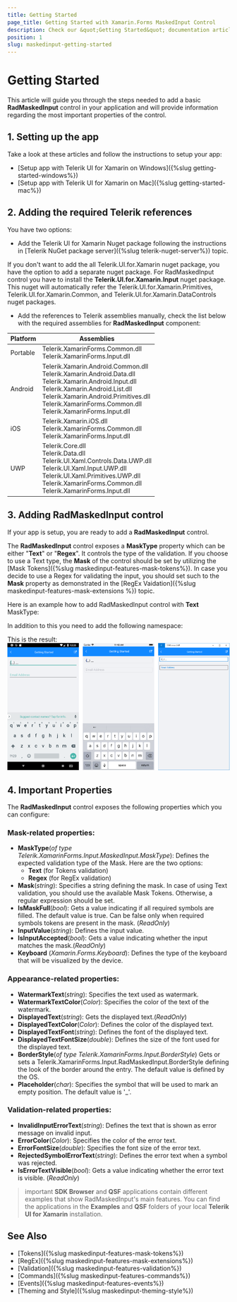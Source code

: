 ```yaml
---
title: Getting Started
page_title: Getting Started with Xamarin.Forms MaskedInput Control
description: Check our &quot;Getting Started&quot; documentation article for Telerik MaskedInput for Xamarin control.
position: 1
slug: maskedinput-getting-started
---
```


#  Getting Started

This article will guide you through the steps needed to add a basic **RadMaskedInput** control in your application and will provide information regarding the most important properties of the control. 

## 1. Setting up the app

Take a look at these articles and follow the instructions to setup your app:

- [Setup app with Telerik UI for Xamarin on Windows]({%slug getting-started-windows%})
- [Setup app with Telerik UI for Xamarin on Mac]({%slug getting-started-mac%})

## 2. Adding the required Telerik references

You have two options:

* Add the Telerik UI for Xamarin Nuget package following the instructions in [Telerik NuGet package server]({%slug telerik-nuget-server%}) topic.

If you don't want to add the all Telerik.UI.for.Xamarin nuget package, you have the option to add a separate nuget package. For RadMaskedInput control you have to install the **Telerik.UI.for.Xamarin.Input** nuget package. This nuget will automatically refer the Telerik.UI.for.Xamarin.Primitives, Telerik.UI.for.Xamarin.Common, and Telerik.UI.for.Xamarin.DataControls nuget packages.

* Add the references to Telerik assemblies manually, check the list below with the required assemblies for **RadMaskedInput** component:

| Platform | Assemblies |
| -------- | ---------- |
| Portable | Telerik.XamarinForms.Common.dll<br/>Telerik.XamarinForms.Input.dll |
| Android  | Telerik.Xamarin.Android.Common.dll <br/>Telerik.Xamarin.Android.Data.dll <br/>Telerik.Xamarin.Android.Input.dll <br/>Telerik.Xamarin.Android.List.dll <br/> Telerik.Xamarin.Android.Primitives.dll <br/>Telerik.XamarinForms.Common.dll <br/>Telerik.XamarinForms.Input.dll |
| iOS      | Telerik.Xamarin.iOS.dll <br/>Telerik.XamarinForms.Common.dll <br/>Telerik.XamarinForms.Input.dll |
| UWP      | Telerik.Core.dll <br/>Telerik.Data.dll <br/>Telerik.UI.Xaml.Controls.Data.UWP.dll <br/> Telerik.UI.Xaml.Input.UWP.dll <br/>Telerik.UI.Xaml.Primitives.UWP.dll <br/>Telerik.XamarinForms.Common.dll <br/>Telerik.XamarinForms.Input.dll <br/>|

## 3. Adding RadMaskedInput control

If your app is setup, you are ready to add a **RadMaskedInput** control.

The **RadMaskedInput** control exposes a **MaskType** property which can be either "**Text**" or "**Regex**". It controls the type of the validation. If you choose to use a Text type, the **Mask** of the control should be set by utilizing the [Mask Tokens]({%slug maskedinput-features-mask-tokens%}). In case you decide to use a Regex for validating the input, you should set such to the **Mask** property as demonstrated in the [RegEx Vaidation]({%slug maskedinput-features-mask-extensions %}) topic. 

Here is an example how to add RadMaskedInput control with **Text** MaskType:

<snippet id='maskedinput-gettingstarted-text-xaml'/>

In addition to this you need to add the following namespace:

<snippet id='xmlns-telerikinput'/>
<snippet id='ns-telerikinput'/>

This is the result:
![Getting started](images/maskedinput_gettingstarted.png)

## 4. Important Properties

The **RadMaskedInput** control exposes the following properties which you can configure:

### Mask-related properties:

* **MaskType**(*of type Telerik.XamarinForms.Input.MaskedInput.MaskType*): Defines the expected validation type of the Mask. Here are the two options: 
	* **Text** (for Tokens validation)
	* **Regex** (for RegEx validation)
* **Mask**(*string*): Specifies a string defining the mask. In case of using Text validation, you should use the available Mask Tokens. Otherwise, a regular expression should be set.
* **IsMaskFull**(*bool*): Gets a value indicating if all required symbols are filled. The default value is true. Can be false only when required symbols tokens are present in the mask. (*ReadOnly*)
* **InputValue**(*string*): Defines the input value.
* **IsInputAccepted**(*bool*): Gets a value indicating whether the input matches the mask.(*ReadOnly*)
* **Keyboard** (*Xamarin.Forms.Keyboard*): Defines the type of the keyboard that will be visualized by the device.

### Appearance-related properties: 

* **WatermarkText**(*string*): Specifies the text used as watermark.
* **WatermarkTextColor**(*Color*): Specifies the color of the text of the watermark.
* **DisplayedText**(*string*): Gets the displayed text.(*ReadOnly*) 
* **DisplayedTextColor**(*Color*): Defines the color of the displayed text.
* **DisplayedTextFont**(*string*): Defines the font of the displayed text.
* **DisplayedTextFontSize**(*double*): Defines the size of the font used for the displayed text.
* **BorderStyle**(*of type Telerik.XamarinForms.Input.BorderStyle*) Gets or sets a Telerik.XamarinForms.Input.RadMaskedInput.BorderStyle defining the look of the border around the entry. The default value is defined by the OS.
* **Placeholder**(*char*): Specifies the symbol that will be used to mark an empty position. The default value is '_'.

### Validation-related properties: 

* **InvalidInputErrorText**(*string*): Defines the text that is shown as error message on invalid input.
* **ErrorColor**(*Color*): Specifies the color of the error text.
* **ErrorFontSize**(*double*): Specifies the font size of the error text.
* **RejectedSymbolErrorText**(*string*):  Defines the error text when a symbol was rejected.
* **IsErrorTextVisible**(*bool*): Gets a value indicating whether the error text is visible. (*ReadOnly*)


>important **SDK Browser** and **QSF** applications contain different examples that show RadMaskedInput's main features. You can find the applications in the **Examples** and **QSF** folders of your local **Telerik UI for Xamarin** installation.

## See Also

* [Tokens]({%slug maskedinput-features-mask-tokens%})
* [RegEx]({%slug maskedinput-features-mask-extensions%})
* [Validation]({%slug maskedinput-features-validation%})
* [Commands]({%slug maskedinput-features-commands%})
* [Events]({%slug maskedinput-features-events%})
* [Theming and Style]({%slug maskedinput-theming-style%})
